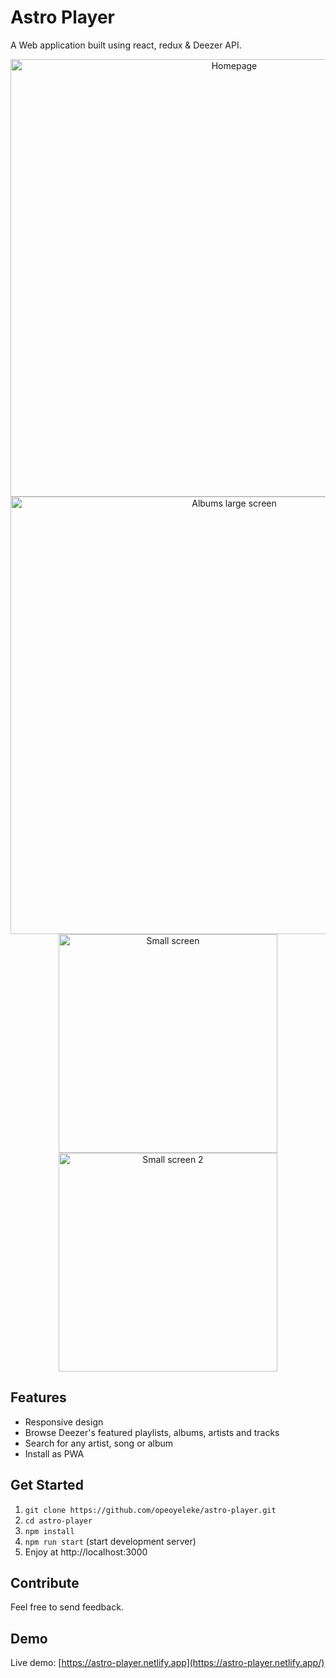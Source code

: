 # Astro Player

A Web application built using react, redux & Deezer API.

<p align="center">
  <img width="700" src="https://raw.githubusercontent.com/opeoyeleke/astro-player/master/screenshots/Screenshot1.jpg" alt="Homepage"/>
  <img width="700" src="https://raw.githubusercontent.com/opeoyeleke/astro-player/master/screenshots/Screenshot2.jpg" alt="Albums large screen"/>
    <img width="350" src="https://raw.githubusercontent.com/opeoyeleke/astro-player/master/screenshots/Screenshot3.jpg" alt="Small screen"/>
      <img width="350" src="https://raw.githubusercontent.com/opeoyeleke/astro-player/master/screenshots/Screenshot4.jpg" alt="Small screen 2"/>

</p>

## Features

- Responsive design
- Browse Deezer's featured playlists, albums, artists and tracks
- Search for any artist, song or album
- Install as PWA

## Get Started

1. `git clone https://github.com/opeoyeleke/astro-player.git`
2. `cd astro-player`
3. `npm install`
4. `npm run start` (start development server)
5. Enjoy at http://localhost:3000

## Contribute

Feel free to send feedback.

## Demo

Live demo: [https://astro-player.netlify.app](https://astro-player.netlify.app/)
